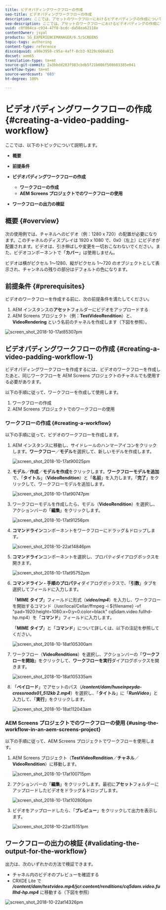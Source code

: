 ```yaml
---
title: ビデオパディングワークフローの作成
seo-title: ビデオパディングワークフローの作成
description: ここでは、アセットのワークフローにおけるビデオパディングの作成について説明します。
seo-description: ここでは、アセットのワークフローにおけるビデオパディングの作成について説明します。
uuid: c0f004ca-c934-47f8-bcdc-da58ea62118e
contentOwner: jsyal
products: SG_EXPERIENCEMANAGER/6.5/SCREENS
topic-tags: authoring
content-type: reference
discoiquuid: a90e3950-c95a-4aff-8cb3-9229c660a815
docset: aem65
translation-type: tm+mt
source-git-commit: 2a3bbdd283f983cbdb5f21b606f508603385e041
workflow-type: tm+mt
source-wordcount: '603'
ht-degree: 100%

---
```



# ビデオパディングワークフローの作成 {#creating-a-video-padding-workflow}

ここでは、以下のトピックについて説明します。

* **概要**
* **前提条件**
* **ビデオパディングワークフローの作成**
   * **ワークフローの作成**
   * **AEM Screens プロジェクトでのワークフローの使用**

* **ワークフローの出力の検証**

## 概要 {#overview}

次の使用例では、チャネルへのビデオ（例：1280 x 720）の配置が必要になります。このチャネルのディスプレイは 1920 x 1080 で、0x0（左上）にビデオが配置されます。ビデオは、引き伸ばしや変更を一切おこなわないでください。また、ビデオコンポーネントで「**カバー**」は使用しません。

ビデオは横がピクセル 1～1280、縦がピクセル 1～720 のオブジェクトとして表示され、チャンネルの残りの部分はデフォルトの色になります。

## 前提条件 {#prerequisites}

ビデオのワークフローを作成する前に、次の前提条件を満たしてください。

1. AEM インスタンスの&#x200B;**アセット**&#x200B;フォルダーにビデオをアップロードする
1. AEM Screens プロジェクト（例：**TestVideoRendition**）と、**VideoRendering** という名前のチャネルを作成します（下図を参照）。

![screen_shot_2018-10-17at85307pm](assets/screen_shot_2018-10-17at85307pm.png)

## ビデオパディングワークフローの作成 {#creating-a-video-padding-workflow-1}

ビデオパディングワークフローを作成するには、ビデオのワークフローを作成したあと、同じワークフローを AEM Screens プロジェクトのチャネルでも使用する必要があります。

以下の手順に従って、ワークフローを作成して使用します。

1. ワークフローの作成
1. AEM Screens プロジェクトでのワークフローの使用

### ワークフローの作成 {#creating-a-workflow}

以下の手順に従って、ビデオのワークフローを作成します。

1. AEM インスタンスに移動し、サイドレールのハンマーアイコンをクリックします。**ワークフロー**／**モデル**&#x200B;を選択して、新しいモデルを作成します。

   ![screen_shot_2018-10-17at90025pm](assets/screen_shot_2018-10-17at90025pm.png)

1. **モデル**／**作成**／**モデルを作成**&#x200B;をクリックします。**ワークフローモデルを追加**&#x200B;で、「**タイトル**」（**VideoRendition**）と「**名前**」を入力します。「**完了**」をクリックして、ワークフローモデルを追加します。

   ![screen_shot_2018-10-17at90747pm](assets/screen_shot_2018-10-17at90747pm.png)

1. ワークフローモデルを作成したら、モデル（**VideoRendition**）を選択し、アクションバーの「**編集**」をクリックします。

   ![screen_shot_2018-10-17at91256pm](assets/screen_shot_2018-10-17at91256pm.png)

1. **コマンドライン**&#x200B;コンポーネントをワークフローにドラッグ＆ドロップします。

   ![screen_shot_2018-10-22at14846pm](assets/screen_shot_2018-10-22at14846pm.png)

1. **コマンドライン**&#x200B;コンポーネントを選択し、プロパティダイアログボックスを開きます。

   ![screen_shot_2018-10-17at95752pm](assets/screen_shot_2018-10-17at95752pm.png)

1. **コマンドライン - 手順のプロパティ**&#x200B;ダイアログボックスで、「**引数**」タブを選択してフィールドに入力します。

   「**MIME タイプ**」フィールドに形式（***video/mp4***）を入力し、ワークフローを開始するコマンド（/usr/local/Cellar/ffmpeg -i ${filename} -vf &quot;pad=1920:height=1080:x=0:y=0:color=black&quot; cq5dam.video.fullhd-hp.mp4）を「**コマンド**」フィールドに入力します。

   「**MIME タイプ**」と「**コマンド**」について詳しくは、以下の注記を参照してください。

   ![screen_shot_2018-10-18at105300am](assets/screen_shot_2018-10-18at105300am.png)

1. ワークフロー（**VideoRenditions**）を選択し、アクションバーの「**ワークフローを開始**」をクリックして、**ワークフローを実行**&#x200B;ダイアログボックスを開きます。

   ![screen_shot_2018-10-18at105335am](assets/screen_shot_2018-10-18at105335am.png)

1. 「**ペイロード**」でアセットのパス（***/content/dam/huseinpeyda-crossroads01_512kb 2.mp4***）を選択し、「**タイトル**」に「***RunVideo***」と入力して、「**実行**」をクリックします。

   ![screen_shot_2018-10-18at112043am](assets/screen_shot_2018-10-18at112043am.png)

### AEM Screens プロジェクトでのワークフローの使用 {#using-the-workflow-in-an-aem-screens-project}

以下の手順に従って、AEM Screens プロジェクトでワークフローを使用します。

1. AEM Screens プロジェクト（**TestVideoRendition**／**チャネル**／**VideoRendition**）に移動します。

   ![screen_shot_2018-10-17at100715pm](assets/screen_shot_2018-10-17at100715pm.png)

1. アクションバーの「**編集**」をクリックします。最初に&#x200B;**アセット**&#x200B;フォルダーにアップロードしたビデオをドラッグ＆ドロップします。

   ![screen_shot_2018-10-17at102806pm](assets/screen_shot_2018-10-17at102806pm.png)

1. ビデオをアップロードしたら、「**プレビュー**」をクリックして出力を表示します。

   ![screen_shot_2018-10-22at15151pm](assets/screen_shot_2018-10-22at15151pm.png)

## ワークフローの出力の検証 {#validating-the-output-for-the-workflow}

出力は、次のいずれかの方法で検証できます。

* チャネル内のビデオのプレビューを確認する
* CRXDE Lite で ***/content/dam/testvideo.mp4/jcr:content/renditions/cq5dam.video.fullhd-hp.mp4*** に移動する（下図を参照）

![screen_shot_2018-10-22at14326pm](assets/screen_shot_2018-10-22at14326pm.png)

